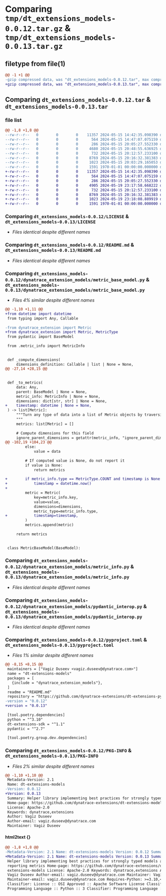 # Comparing `tmp/dt_extensions_models-0.0.12.tar.gz` & `tmp/dt_extensions_models-0.0.13.tar.gz`

## filetype from file(1)

```diff
@@ -1 +1 @@
-gzip compressed data, was "dt_extensions_models-0.0.12.tar", max compression
+gzip compressed data, was "dt_extensions_models-0.0.13.tar", max compression
```

## Comparing `dt_extensions_models-0.0.12.tar` & `dt_extensions_models-0.0.13.tar`

### file list

```diff
@@ -1,8 +1,8 @@
--rw-r--r--   0        0        0    11357 2024-05-15 14:42:35.098390 dt_extensions_models-0.0.12/LICENSE
--rw-r--r--   0        0        0      564 2024-05-15 14:47:07.075159 dt_extensions_models-0.0.12/README.md
--rw-r--r--   0        0        0      286 2024-05-15 20:05:27.552330 dt_extensions_models-0.0.12/dynatrace_extension_models/__init__.py
--rw-r--r--   0        0        0     4680 2024-05-15 20:48:55.636925 dt_extensions_models-0.0.12/dynatrace_extension_models/metric_base_model.py
--rw-r--r--   0        0        0      732 2024-05-15 20:12:57.233100 dt_extensions_models-0.0.12/dynatrace_extension_models/metric_info.py
--rw-r--r--   0        0        0     8769 2024-05-15 20:16:32.381383 dt_extensions_models-0.0.12/dynatrace_extension_models/pydantic_interop.py
--rw-r--r--   0        0        0     1023 2024-05-15 20:03:29.165053 dt_extensions_models-0.0.12/pyproject.toml
--rw-r--r--   0        0        0     1591 1970-01-01 00:00:00.000000 dt_extensions_models-0.0.12/PKG-INFO
+-rw-r--r--   0        0        0    11357 2024-05-15 14:42:35.098390 dt_extensions_models-0.0.13/LICENSE
+-rw-r--r--   0        0        0      564 2024-05-15 14:47:07.075159 dt_extensions_models-0.0.13/README.md
+-rw-r--r--   0        0        0      286 2024-05-15 20:05:27.552330 dt_extensions_models-0.0.13/dynatrace_extension_models/__init__.py
+-rw-r--r--   0        0        0     4905 2024-05-19 23:17:58.668222 dt_extensions_models-0.0.13/dynatrace_extension_models/metric_base_model.py
+-rw-r--r--   0        0        0      732 2024-05-15 20:12:57.233100 dt_extensions_models-0.0.13/dynatrace_extension_models/metric_info.py
+-rw-r--r--   0        0        0     8769 2024-05-15 20:16:32.381383 dt_extensions_models-0.0.13/dynatrace_extension_models/pydantic_interop.py
+-rw-r--r--   0        0        0     1023 2024-05-19 23:18:08.889919 dt_extensions_models-0.0.13/pyproject.toml
+-rw-r--r--   0        0        0     1591 1970-01-01 00:00:00.000000 dt_extensions_models-0.0.13/PKG-INFO
```

### Comparing `dt_extensions_models-0.0.12/LICENSE` & `dt_extensions_models-0.0.13/LICENSE`

 * *Files identical despite different names*

### Comparing `dt_extensions_models-0.0.12/README.md` & `dt_extensions_models-0.0.13/README.md`

 * *Files identical despite different names*

### Comparing `dt_extensions_models-0.0.12/dynatrace_extension_models/metric_base_model.py` & `dt_extensions_models-0.0.13/dynatrace_extension_models/metric_base_model.py`

 * *Files 4% similar despite different names*

```diff
@@ -1,10 +1,11 @@
+from datetime import datetime
 from typing import Any, Callable
 
-from dynatrace_extension import Metric
+from dynatrace_extension import Metric, MetricType
 from pydantic import BaseModel
 
 from .metric_info import MetricInfo
 
 
 def _compute_dimensions(
     dimensions_definition: Callable | list | None = None,
@@ -27,14 +28,15 @@
 
 
 def _to_metrics(
     data: Any,
     parent: BaseModel | None = None,
     metric_info: MetricInfo | None = None,
     dimensions: dict[str, str] | None = None,
+    timestamp: datetime | None = None,
 ) -> list[Metric]:
     """Turn any type of data into a list of Metric objects by traversing it recursively.
     """
     metrics: list[Metric] = []
             
     # Compute dimensions for this field
     ignore_parent_dimensions = getattr(metric_info, "ignore_parent_dimensions", False)
@@ -102,19 +104,23 @@
         else:
             value = data
 
         # If computed value is None, do not report it
         if value is None:
             return metrics
 
+        if metric_info.type == MetricType.COUNT and timestamp is None:
+            timestamp = datetime.now()
+
         metric = Metric(
             key=metric_info.key,
             value=value,
             dimensions=dimensions,
             metric_type=metric_info.type,
+            timestamp=timestamp,
         )
         metrics.append(metric)
 
     return metrics
 
 
 class MetricBaseModel(BaseModel):
```

### Comparing `dt_extensions_models-0.0.12/dynatrace_extension_models/metric_info.py` & `dt_extensions_models-0.0.13/dynatrace_extension_models/metric_info.py`

 * *Files identical despite different names*

### Comparing `dt_extensions_models-0.0.12/dynatrace_extension_models/pydantic_interop.py` & `dt_extensions_models-0.0.13/dynatrace_extension_models/pydantic_interop.py`

 * *Files identical despite different names*

### Comparing `dt_extensions_models-0.0.12/pyproject.toml` & `dt_extensions_models-0.0.13/pyproject.toml`

 * *Files 1% similar despite different names*

```diff
@@ -8,15 +8,15 @@
 maintainers = ["Vagiz Duseev <vagiz.duseev@dynatrace.com>"]
 name = "dt-extensions-models"
 packages = [
   {include = "dynatrace_extension_models"},
 ]
 readme = "README.md"
 repository = "https://github.com/dynatrace-extensions/dt-extensions-python-models"
-version = "0.0.12"
+version = "0.0.13"
 
 [tool.poetry.dependencies]
 python = "^3.10"
 dt-extensions-sdk = "^1.1"
 pydantic = "^2.7"
 
 [tool.poetry.group.dev.dependencies]
```

### Comparing `dt_extensions_models-0.0.12/PKG-INFO` & `dt_extensions_models-0.0.13/PKG-INFO`

 * *Files 2% similar despite different names*

```diff
@@ -1,10 +1,10 @@
 Metadata-Version: 2.1
 Name: dt-extensions-models
-Version: 0.0.12
+Version: 0.0.13
 Summary: Helper library implementing best practices for strongly typed models and reporting metrics
 Home-page: https://github.com/dynatrace-extensions/dt-extensions-models
 License: Apache-2.0
 Keywords: dynatrace,extensions
 Author: Vagiz Duseev
 Author-email: vagiz.duseev@dynatrace.com
 Maintainer: Vagiz Duseev
```

#### html2text {}

```diff
@@ -1,8 +1,8 @@
-Metadata-Version: 2.1 Name: dt-extensions-models Version: 0.0.12 Summary:
+Metadata-Version: 2.1 Name: dt-extensions-models Version: 0.0.13 Summary:
 Helper library implementing best practices for strongly typed models and
 reporting metrics Home-page: https://github.com/dynatrace-extensions/dt-
 extensions-models License: Apache-2.0 Keywords: dynatrace,extensions Author:
 Vagiz Duseev Author-email: vagiz.duseev@dynatrace.com Maintainer: Vagiz Duseev
 Maintainer-email: vagiz.duseev@dynatrace.com Requires-Python: >=3.10,<4.0
 Classifier: License :: OSI Approved :: Apache Software License Classifier:
 Programming Language :: Python :: 3 Classifier: Programming Language :: Python
```

